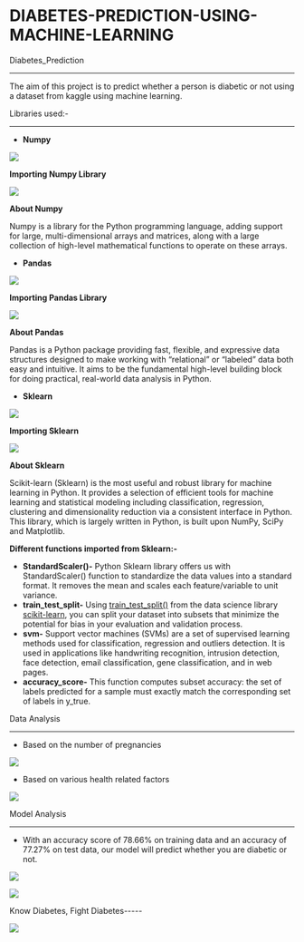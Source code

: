 # DIABETES-PREDICTION-USING-MACHINE-LEARNING
Diabetes\_Prediction

-----
The aim of this project is to predict whether a person is diabetic or not using a dataset from kaggle using machine learning.

Libraries used:-

-----
- **Numpy**

![](Aspose.Words.18c1216d-a6e6-4896-9697-df779a856703.001.png)

**Importing Numpy Library**

![](Aspose.Words.18c1216d-a6e6-4896-9697-df779a856703.002.png)

**About Numpy**

Numpy is a library for the Python programming language, adding support for large, multi-dimensional arrays and matrices, along with a large collection of high-level mathematical functions to operate on these arrays.

- **Pandas**

![](Aspose.Words.18c1216d-a6e6-4896-9697-df779a856703.003.png)

**Importing Pandas Library**

![](Aspose.Words.18c1216d-a6e6-4896-9697-df779a856703.004.png)

**About Pandas**

Pandas is a Python package providing fast, flexible, and expressive data structures designed to make working with “relational” or “labeled” data both easy and intuitive. It aims to be the fundamental high-level building block for doing practical, real-world data analysis in Python.

- **Sklearn**

![](Aspose.Words.18c1216d-a6e6-4896-9697-df779a856703.005.png)

**Importing Sklearn**

![](Aspose.Words.18c1216d-a6e6-4896-9697-df779a856703.006.png)

**About Sklearn**

Scikit-learn (Sklearn) is the most useful and robust library for machine learning in Python. It provides a selection of efficient tools for machine learning and statistical modeling including classification, regression, clustering and dimensionality reduction via a consistent interface in Python. This library, which is largely written in Python, is built upon NumPy, SciPy and Matplotlib.

**Different functions imported from Sklearn:-**

- **StandardScaler()-** Python Sklearn library offers us with StandardScaler() function to standardize the data values into a standard format. It removes the mean and scales each feature/variable to unit variance.
- **train\_test\_split-** Using [train_test_split()](https://scikit-learn.org/stable/modules/generated/sklearn.model_selection.train_test_split.html) from the data science library [scikit-learn](https://scikit-learn.org/stable/index.html), you can split your dataset into subsets that minimize the potential for bias in your evaluation and validation process.
- **svm-** Support vector machines (SVMs) are a set of supervised learning methods used for classification, regression and outliers detection. It is used in applications like handwriting recognition, intrusion detection, face detection, email classification, gene classification, and in web pages.
- **accuracy\_score-** This function computes subset accuracy: the set of labels predicted for a sample must exactly match the corresponding set of labels in y\_true.

Data Analysis

-----
- Based on the number of pregnancies

![](Aspose.Words.18c1216d-a6e6-4896-9697-df779a856703.007.png)





- Based on various health related factors

![](Aspose.Words.18c1216d-a6e6-4896-9697-df779a856703.008.png)

Model Analysis

-----
- With an accuracy score of 78.66% on training data and an accuracy of 77.27% on test data, our model will predict whether you are diabetic or not.

![](Aspose.Words.18c1216d-a6e6-4896-9697-df779a856703.009.png)

![](Aspose.Words.18c1216d-a6e6-4896-9697-df779a856703.010.png)


Know Diabetes, Fight Diabetes-----

![](Aspose.Words.18c1216d-a6e6-4896-9697-df779a856703.011.png)

